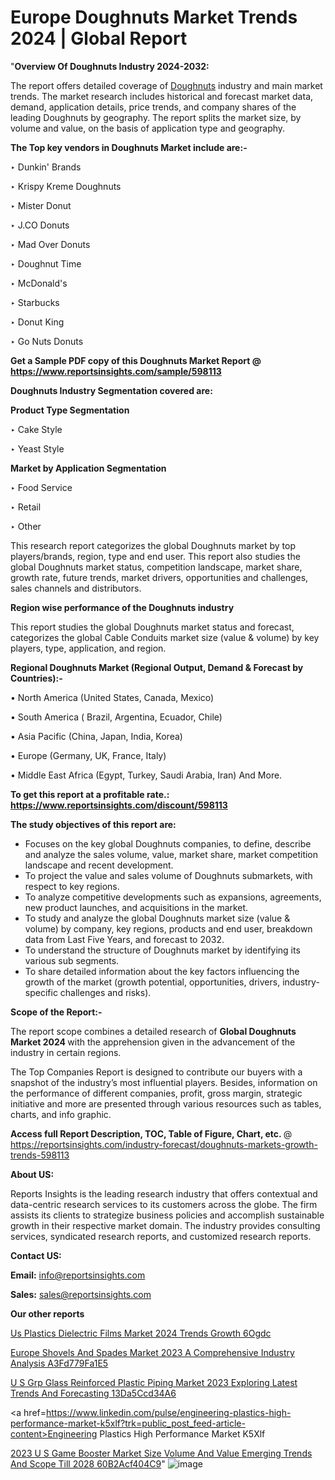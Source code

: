 # Europe Doughnuts Market Trends 2024 | Global Report

"<strong>Overview Of Doughnuts Industry 2024-2032:</strong>

The report offers detailed coverage of <a href=https://www.reportsinsights.com/sample/598113>Doughnuts</a> industry and main market trends. The market research includes historical and forecast market data, demand, application details, price trends, and company shares of the leading Doughnuts by geography. The report splits the market size, by volume and value, on the basis of application type and geography.

<strong>The Top key vendors in Doughnuts Market include are:- </strong>

‣ Dunkin' Brands

‣ Krispy Kreme Doughnuts

‣ Mister Donut

‣ J.CO Donuts

‣ Mad Over Donuts

‣ Doughnut Time

‣ McDonald's

‣ Starbucks

‣ Donut King

‣ Go Nuts Donuts

<strong>Get a Sample PDF copy of this Doughnuts Market Report </strong><strong>@ <a href=https://www.reportsinsights.com/sample/598113 style=color:#0000ff;>https://www.reportsinsights.com/sample/598113</a> </strong>

<strong>Doughnuts Industry Segmentation covered are:</strong>

<strong>Product Type Segmentation</strong>

‣    Cake Style

‣ Yeast Style

<strong>Market by Application Segmentation</strong>

‣   Food Service

‣ Retail

‣ Other

This research report categorizes the global Doughnuts market by top players/brands, region, type and end user. This report also studies the global Doughnuts market status, competition landscape, market share, growth rate, future trends, market drivers, opportunities and challenges, sales channels and distributors.

<strong>Region wise performance of the Doughnuts industry</strong><strong> </strong>

This report studies the global Doughnuts market status and forecast, categorizes the global Cable Conduits market size (value &amp; volume) by key players, type, application, and region. 

<strong>Regional Doughnuts Market (Regional Output, Demand &amp; Forecast by Countries):-</strong>

• North America (United States, Canada, Mexico)

• South America ( Brazil, Argentina, Ecuador, Chile)

• Asia Pacific (China, Japan, India, Korea)

• Europe (Germany, UK, France, Italy)

• Middle East Africa (Egypt, Turkey, Saudi Arabia, Iran) And More.

<strong>To get this report at a profitable rate.: <a href=https://www.reportsinsights.com/discount/598113 style=color:#0000ff;>https://www.reportsinsights.com/discount/598113</a></strong>

<strong>The study objectives of this report are:</strong>
<ul>
  <li>Focuses on the key global Doughnuts companies, to define, describe and analyze the sales volume, value, market share, market competition landscape and recent development.</li>
  <li>To project the value and sales volume of Doughnuts submarkets, with respect to key regions.</li>
  <li>To analyze competitive developments such as expansions, agreements, new product launches, and acquisitions in the market.</li>
  <li>To study and analyze the global Doughnuts market size (value &amp; volume) by company, key regions, products and end user, breakdown data from Last Five Years, and forecast to 2032.</li>
  <li>To understand the structure of Doughnuts market by identifying its various sub segments.</li>
  <li>To share detailed information about the key factors influencing the growth of the market (growth potential, opportunities, drivers, industry-specific challenges and risks).</li>
</ul>
<strong>Scope of the Report:-</strong><strong> </strong>

The report scope combines a detailed research of <strong>Global Doughnuts Market 2024 </strong>with the apprehension given in the advancement of the industry in certain regions.

The Top Companies Report is designed to contribute our buyers with a snapshot of the industry’s most influential players. Besides, information on the performance of different companies, profit, gross margin, strategic initiative and more are presented through various resources such as tables, charts, and info graphic.

<strong>Access full Report Description, TOC, Table of Figure, Chart, etc. </strong>@   <a href=https://reportsinsights.com/industry-forecast/doughnuts-markets-growth-trends-598113 style=color:#0000ff;>https://reportsinsights.com/industry-forecast/doughnuts-markets-growth-trends-598113</a>

<strong>About US:</strong>

Reports Insights is the leading research industry that offers contextual and data-centric research services to its customers across the globe. The firm assists its clients to strategize business policies and accomplish sustainable growth in their respective market domain. The industry provides consulting services, syndicated research reports, and customized research reports.

<strong>Contact US:</strong>

<p class=""""><b>Email:</b> <a href=mailto:info@reportsinsights.com>info@reportsinsights.com</a></p>
<p class=""""><b>Sales:</b> <a href=mailto:sales@reportsinsights.com>sales@reportsinsights.com</a></p>

<strong>Our other reports</strong>

<a href=https://www.linkedin.com/pulse/us-plastics-dielectric-films-market-2024-trends-growth-6ogdc/>Us Plastics Dielectric Films Market 2024 Trends Growth 6Ogdc</a>

<a href=https://medium.com/@jadhaosuchit578/europe-shovels-and-spades-market-2023-a-comprehensive-industry-analysis-a3fd779fa1e5>Europe Shovels And Spades Market 2023 A Comprehensive Industry Analysis A3Fd779Fa1E5</a>

<a href=https://medium.com/@patelamau/u-s-grp-glass-reinforced-plastic-piping-market-2023-exploring-latest-trends-and-forecasting-13da5ccd34a6>U S Grp Glass Reinforced Plastic Piping Market 2023 Exploring Latest Trends And Forecasting 13Da5Ccd34A6</a>

<a href=https://www.linkedin.com/pulse/engineering-plastics-high-performance-market-k5xlf?trk=public_post_feed-article-content>Engineering Plastics High Performance Market K5Xlf</a>

<a href=https://medium.com/@reportsinsights23/2023-u-s-game-booster-market-size-volume-and-value-emerging-trends-and-scope-till-2028-60b2acf404c9>2023 U S Game Booster Market Size Volume And Value Emerging Trends And Scope Till 2028 60B2Acf404C9</a>"
![image](https://github.com/Reportsinsights123/RIgrowth/assets/158415881/d89b547a-710b-4ea3-9b76-65e91e2b9915)
